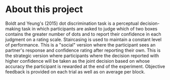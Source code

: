 # About this project

Boldt and Yeung's (2015) dot discrimination task is a perceptual decision-making task in which participants are asked to judge which of two boxes contains the greater number of dots and to report their confidence in each judgment on a rating scale. Staircasing is used to maintain a constant level of performance.
This is a "social" version where the participant sees an partner's response and confidence rating after reporting their own. This is the strategic version where participants where the decision reported with higher confidence will be taken as the joint decision based on whose accuracy the participant is rewarded at the end of the experiment. Objective feedback is provided on each trial as well as on average per block.
